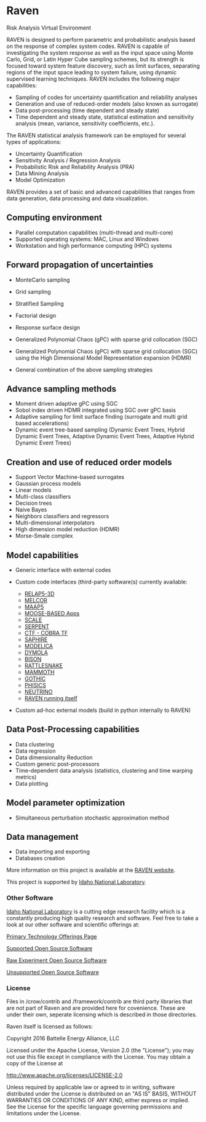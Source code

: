 # Raven
Risk Analysis Virtual Environment

RAVEN is designed to perform parametric and probabilistic analysis based on the response of complex system codes. RAVEN is capable of investigating the system response as well as the input space using Monte Carlo, Grid, or Latin Hyper Cube sampling schemes, but its strength is focused toward system feature discovery, such as limit surfaces, separating regions of the input space leading to system failure, using dynamic supervised learning techniques. RAVEN includes the following major capabilities:

- Sampling of codes for uncertainty quantification and reliability analyses
- Generation and use of reduced-order models (also known as surrogate)
- Data post-processing (time dependent and steady state)
- Time dependent and steady state, statistical estimation and sensitivity analysis (mean, variance, sensitivity coefficients, etc.).

The RAVEN statistical analysis framework can be employed for several types of applications:

- Uncertainty Quantification
- Sensitivity Analysis / Regression Analysis
- Probabilistic Risk and Reliability Analysis (PRA)
- Data Mining Analysis
- Model Optimization

RAVEN provides a set of basic and advanced capabilities that ranges from data generation, data processing and data visualization.

## Computing environment

- Parallel computation capabilities (multi-thread and multi-core)
- Supported operating systems: MAC, Linux and Windows
- Workstation and high performance computing (HPC) systems

## Forward propagation of uncertainties

- MonteCarlo sampling
- Grid sampling
- Stratified Sampling
- Factorial design
- Response surface design
- Generalized Polynomial Chaos (gPC) with sparse grid collocation (SGC)
- Generalized Polynomial Chaos (gPC) with sparse grid collocation (SGC) using the High Dimensional Model Representation expansion (HDMR)

- General combination of the above sampling strategies

## Advance sampling methods

- Moment driven adaptive gPC using SGC
- Sobol index driven HDMR integrated using SGC over gPC basis
- Adaptive sampling for limit surface finding (surrogate and multi grid based accelerations)
- Dynamic event tree-based sampling (Dynamic Event Trees, Hybrid Dynamic Event Trees, Adaptive Dynamic Event Trees, Adaptive Hybrid Dynamic Event Trees)

## Creation and use of reduced order models

- Support Vector Machine-based surrogates
- Gaussian process models
- Linear models
- Multi-class classifiers
- Decision trees
- Naive Bayes
- Neighbors classifiers and regressors
- Multi-dimensional interpolators
- High dimension model reduction (HDMR)
- Morse-Smale complex

## Model capabilities

- Generic interface with external codes
- Custom code interfaces (third-party software(s) currently available:
    - [RELAP5-3D](https://relap53d.inl.gov/SitePages/Home.aspx)  
    - [MELCOR](https://melcor.sandia.gov/about.html) 
    - [MAAP5](https://www.fauske.com/nuclear/maap-modular-accident-analysis-program) 
    - [MOOSE-BASED Apps](https://mooseframework.inl.gov/) 
    - [SCALE](https://www.ornl.gov/onramp/scale-code-system) 
    - [SERPENT](http://montecarlo.vtt.fi/) 
    - [CTF - COBRA TF](https://www.ne.ncsu.edu/rdfmg/cobra-tf/) 
    - [SAPHIRE](https://saphire.inl.gov/) 
    - [MODELICA](https://www.modelica.org/modelicalanguage) 
    - [DYMOLA](https://www.3ds.com/products-services/catia/products/dymola/) 
    - [BISON](https://bison.inl.gov/SitePages/Home.aspx) 
    - [RATTLESNAKE](https://rattlesnake.inl.gov/SitePages/Home.aspx)
    - [MAMMOTH](https://moose.inl.gov/mammoth/SitePages/Home.aspx) 
    - [GOTHIC](http://www.numerical.com/products/gothic/gothic_all.php) 
    - [PHISICS](https://modsimcode.inl.gov/SitePages/Home.aspx)
    - [NEUTRINO](http://www.neutrinodynamics.com/) 
    - [RAVEN running itself](https://raven.inl.gov/SitePages/Overview.aspx)

- Custom ad-hoc external models (build in python internally to RAVEN)

## Data Post-Processing capabilities

- Data clustering
- Data regression
- Data dimensionality Reduction
- Custom generic post-processors
- Time-dependent data analysis (statistics, clustering and time warping metrics)
- Data plotting

## Model parameter optimization

- Simultaneous perturbation stochastic approximation method

## Data management

- Data importing and exporting
- Databases creation

More information on this project is available at the [RAVEN website](https://raven.inl.gov/SitePages/Overview.aspx).

This project is supported by [Idaho National Laboratory](https://www.inl.gov/).

### Other Software
[Idaho National Laboratory](https://www.inl.gov/) is a cutting edge research facility which is a constantly producing high quality research and software. Feel free to take a look at our other software and scientific offerings at:

[Primary Technology Offerings Page](https://www.inl.gov/inl-initiatives/technology-deployment)

[Supported Open Source Software](https://github.com/idaholab)

[Raw Experiment Open Source Software](https://github.com/IdahoLabResearch)

[Unsupported Open Source Software](https://github.com/IdahoLabCuttingBoard)

### License

Files in /crow/contrib and /framework/contrib are third party libraries that are not part of Raven and are provided here for covenience. These are under their own, seperate licensing which is described in those directories.

Raven itself is licensed as follows:

Copyright 2016 Battelle Energy Alliance, LLC

Licensed under the Apache License, Version 2.0 (the "License");
you may not use this file except in compliance with the License.
You may obtain a copy of the License at

  http://www.apache.org/licenses/LICENSE-2.0

Unless required by applicable law or agreed to in writing, software
distributed under the License is distributed on an "AS IS" BASIS,
WITHOUT WARRANTIES OR CONDITIONS OF ANY KIND, either express or implied.
See the License for the specific language governing permissions and
limitations under the License.
